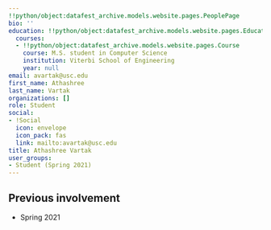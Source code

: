 ```yaml
---
!!python/object:datafest_archive.models.website.pages.PeoplePage
bio: ''
education: !!python/object:datafest_archive.models.website.pages.Education
  courses:
  - !!python/object:datafest_archive.models.website.pages.Course
    course: M.S. student in Computer Science
    institution: Viterbi School of Engineering
    year: null
email: avartak@usc.edu
first_name: Athashree
last_name: Vartak
organizations: []
role: Student
social:
- !Social
  icon: envelope
  icon_pack: fas
  link: mailto:avartak@usc.edu
title: Athashree Vartak
user_groups:
- Student (Spring 2021)
---
```



## Previous involvement

* Spring 2021

